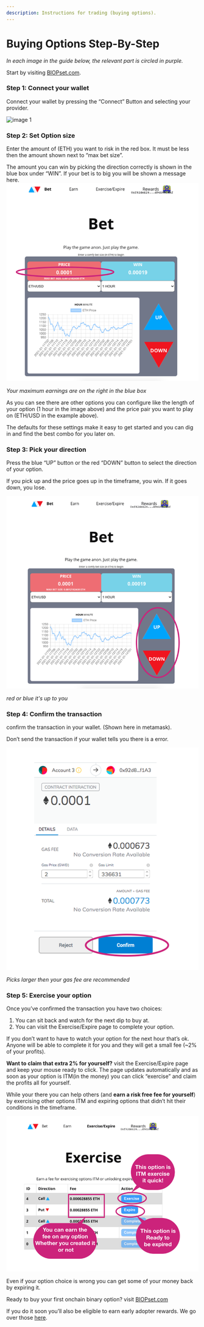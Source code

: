 ```yaml
---
description: Instructions for trading (buying options).
---
```


# Buying Options Step-By-Step

_In each image in the guide below, the relevant part is circled in purple._

Start by visiting [BIOPset.com](http://biopset.com/).

### Step 1: Connect your wallet

Connect your wallet by pressing the “Connect” Button and selecting your provider.

![image 1](https://camo.githubusercontent.com/3d81dc2617e626a69834b1f3ce9553ecca036ead5c0a080fa2597048c93d43d1/68747470733a2f2f63646e2d696d616765732d312e6d656469756d2e636f6d2f6d61782f3830302f312a665f4e506f502d353756504873434a454f79452d31412e706e67)

### Step 2: Set Option size

Enter the amount of \(ETH\) you want to risk in the red box. It must be less then the amount shown next to “max bet size”.

The amount you can win by picking the direction correctly is shown in the blue box under “WIN”. If your bet is to big you will be shown a message here. ![2](https://github.com/BIOPset/gitbook/raw/main/2.png)

_Your maximum earnings are on the right in the blue box_

As you can see there are other options you can configure like the length of your option \(1 hour in the image above\) and the price pair you want to play on \(ETH/USD in the example above\).

The defaults for these settings make it easy to get started and you can dig in and find the best combo for you later on.

### Step 3: Pick your direction

Press the blue “UP” button or the red “DOWN” button to select the direction of your option.

If you pick up and the price goes up in the timeframe, you win. If it goes down, you lose.

![3](https://github.com/BIOPset/gitbook/raw/main/3.png)

_red or blue it's up to you_

### Step 4: Confirm the transaction

confirm the transaction in your wallet. \(Shown here in metamask\).

Don’t send the transaction if your wallet tells you there is a error.

![4](https://github.com/BIOPset/gitbook/raw/main/4.png)

_Picks larger then your gas fee are recommended_

### Step 5: Exercise your option

Once you’ve confirmed the transaction you have two choices:

1. You can sit back and watch for the next dip to buy at.
2. You can visit the Exercise/Expire page to complete your option.

If you don’t want to have to watch your option for the next hour that’s ok. Anyone will be able to complete it for you and they will get a small fee \(~2% of your profits\).

**Want to claim that extra 2% for yourself?** visit the Exercise/Expire page and keep your mouse ready to click. The page updates automatically and as soon as your option is ITM\(in the money\) you can click “exercise” and claim the profits all for yourself.

While your there you can help others \(and **earn a risk free fee for yourself**\) by exercising other options ITM and expiring options that didn’t hit their conditions in the timeframe.

![5](https://github.com/BIOPset/gitbook/raw/main/5.png)

Even if your option choice is wrong you can get some of your money back by expiring it.

Ready to buy your first onchain binary option? visit [BIOPset.com](http://biopset.com/)

If you do it soon you’ll also be eligible to earn early adopter rewards. We go over those [here](https://github.com/BIOPset/gitbook/wiki/How-Rewards-Work).

